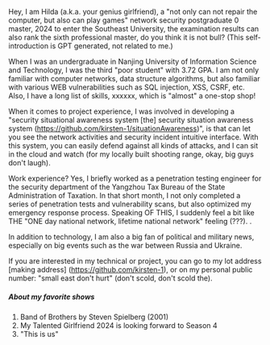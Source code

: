 Hey, I am Hilda (a.k.a. your genius girlfriend), a "not only can not repair the computer, but also can play games" network security postgraduate 0 master, 2024 to enter the Southeast University, the examination results can also rank the sixth professional master, do you think it is not bull? (This self-introduction is GPT generated, not related to me.)

When I was an undergraduate in Nanjing University of Information Science and Technology, I was the third "poor student" with 3.72 GPA. I am not only familiar with computer networks, data structure algorithms, but also familiar with various WEB vulnerabilities such as SQL injection, XSS, CSRF, etc. Also, I have a long list of skills, xxxxxx, which is "almost" a one-stop shop!

When it comes to project experience, I was involved in developing a "security situational awareness system [the] security situation awareness system (https://github.com/kirsten-1/situationAwareness)", is that can let you see the network activities and security incident intuitive interface. With this system, you can easily defend against all kinds of attacks, and I can sit in the cloud and watch (for my locally built shooting range, okay, big guys don't laugh).

Work experience? Yes, I briefly worked as a penetration testing engineer for the security department of the Yangzhou Tax Bureau of the State Administration of Taxation. In that short month, I not only completed a series of penetration tests and vulnerability scans, but also optimized my emergency response process. Speaking OF THIS, I suddenly feel a bit like THE "ONE day national network, lifetime national network" feeling (???). .

In addition to technology, I am also a big fan of political and military news, especially on big events such as the war between Russia and Ukraine.

If you are interested in my technical or project, you can go to my lot address [making address] (https://github.com/kirsten-1), or on my personal public number: "small east don't hurt" (don't scold, don't scold the).

##### About my favorite shows
1. Band of Brothers by Steven Spielberg (2001)
2. My Talented Girlfriend 2024 is looking forward to Season 4
3. "This is us"